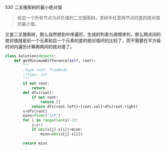 530 二叉搜索树的最小绝对值

> 给定一个所有节点为非负值的二叉搜索树，求树中任意两节点的差的绝对值的最小值。

又是二叉搜索树，那么自然想到中序遍历，生成的列表为递增序列，那么两点间的绝对值就是前一个元素和后一个元素的差的绝对值间的比较了，而不需要在平方级时间内遍历计算两两间的绝对值了。

```python
class Solution(object):
    def getMinimumDifference(self, root):
        """
        :type root: TreeNode
        :rtype: int
        """
        if not root:
            return 
        def dfs(root):
            if not root:
                return []
            return dfs(root.left)+[root.val]+dfs(root.right)
        s=dfs(root)
        minn=float("inf")
        for i in range(len(s)-1):
            j=i+1
            if abs(s[j]-s[i])<minn:
                minn=abs(s[j]-s[i])
            
        return minn
```

